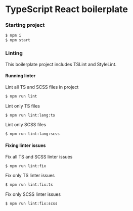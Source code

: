 TypeScript React boilerplate
===

### Starting project

```sh
$ npm i
$ npm start
```


### Linting

This boilerplate project includes TSLint and StyleLint.

#### Running linter
Lint all TS and SCSS files in project
```sh
$ npm run lint
```
Lint only TS files
```sh
$ npm run lint:lang:ts
```
Lint only SCSS files
```sh
$ npm run lint:lang:scss
```

#### Fixing linter issues
Fix all TS and SCSS linter issues
```sh
$ npm run lint:fix
```
Fix only TS linter issues
```sh
$ npm run lint:fix:ts
```
Fix only SCSS linter issues
```sh
$ npm run lint:fix:scss
```
